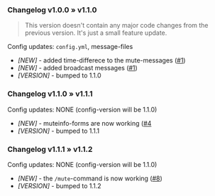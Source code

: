 ### Changelog v1.0.0 » v1.1.0
> This version doesn't contain any major code changes from the previous version. It's just a small feature update.

Config updates: `config.yml`, message-files

- *[NEW]* - added time-differece to the mute-messages ([#1](https://github.com/supercrafter333/BetterMute/issues/1))
- *[NEW]* - added broadcast messages ([#1](https://github.com/supercrafter333/BetterMute/issues/1))
- *[VERSION]* - bumped to 1.1.0


### Changelog v1.1.0 » v1.1.1

Config updates: NONE (config-version will be 1.1.0)

- *[NEW]* - muteinfo-forms are now working ([#4](https://github.com/supercrafter333/BetterMute/issues/4)
- *[VERSION]* - bumped to 1.1.1

### Changelog v1.1.1 » v1.1.2

Config updates: NONE (config-version will be 1.1.0)

- *[NEW]* - the `/mute`-command is now working ([#8](https://github.com/supercrafter333/BetterMute/issues/8))
- *[VERSION]* - bumped to 1.1.2